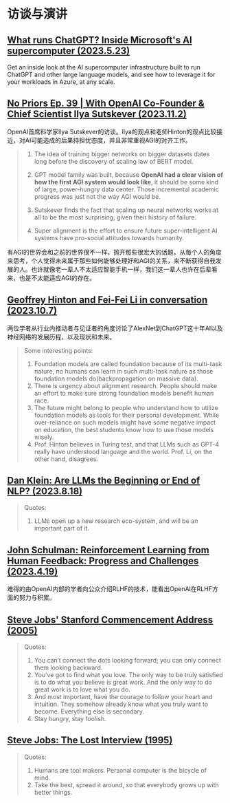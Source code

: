 # 访谈与演讲

## [What runs ChatGPT? Inside Microsoft's AI supercomputer (2023.5.23)](https://www.youtube.com/watch?v=Ft0gTO2K85A)

Get an inside look at the AI supercomputer infrastructure built to run ChatGPT and other large language models, and see how to leverage it for your workloads in Azure, at any scale. 

## [No Priors Ep. 39 | With OpenAI Co-Founder & Chief Scientist Ilya Sutskever (2023.11.2)](https://www.youtube.com/watch?v=Ft0gTO2K85A)

OpenAI首席科学家Ilya Sutskever的访谈。Ilya的观点和老师Hinton的观点比较接近，对AI可能造成的后果持担忧态度，并且非常重视AGI的对齐工作。

> 1. The idea of training bigger networks on bigger datasets dates long before the discovery of scaling law of BERT model.
>
> 2. GPT model family was built, because **OpenAI had a clear vision of how the first AGI system would look like**, it should be some kind of large, power-hungry data center. Those incremental academic progress was just not the way AGI would be.
>
> 3. Sutskever finds the fact that scaling up neural networks works at all to be the most surprising, given their history of failure.
>
> 4. Super alignment is the effort to ensure future super-intelligent AI systems have pro-social attitudes towards humanity.

有AGI的世界会和之前的世界很不一样，抛开那些很宏大的话题，从每个人的角度来思考，个人觉得未来属于那些如何能够处理好和AGI的关系，来不断获得自我发展的人。也许就像老一辈人不太适应智能手机一样，我们这一辈人也许在后辈看来，也是不太能适应AGI的存在。

## [Geoffrey Hinton and Fei-Fei Li in conversation (2023.10.7)](https://www.youtube.com/watch?v=E14IsFbAbpI)

两位学者从行业内推动者与见证者的角度讨论了AlexNet到ChatGPT这十年AI以及神经网络的发展历程，以及现状和未来。

> Some interesting points:
>
> 1. Foundation models are called foundation because of its multi-task nature, no humans can learn in such multi-task nature as those foundation models do(backpropagation on massive data).
> 2. There is urgency about alignment research. People should make an effort to make sure strong foundation models benefit human race.
> 3. The future might belong to people who understand how to utilize foundation models as tools for their personal development. While over-reliance on such models might have some negative impact on education, the best students know how to use those models wisely.
> 4. Prof. Hinton believes in Turing test, and that LLMs such as GPT-4 really have understood language and the world. Prof. Li, on the other hand, disagrees.

## [Dan Klein: Are LLMs the Beginning or End of NLP? (2023.8.18)](https://www.youtube.com/watch?v=KVDKWrsP3es&list=LL&index=12)

> Quotes:
>
> 1. LLMs open up a new research eco-system, and will be an important part of it.

## [John Schulman: Reinforcement Learning from Human Feedback: Progress and Challenges (2023.4.19)](https://www.youtube.com/watch?v=hhiLw5Q_UFg)

难得的由OpenAI内部的学者向公众介绍RLHF的技术，能看出OpenAI在RLHF方面的努力与积累。

## [Steve Jobs' Stanford Commencement Address (2005)](https://www.youtube.com/watch?v=Hd_ptbiPoXM)

> Quotes:
>
> 1. You can’t connect the dots looking forward; you can only connect them looking backward.
> 2. You’ve got to find what you love. The only way to be truly satisfied is to do what you believe is great work. And the only way to do great work is to love what you do.
> 3. And most important, have the courage to follow your heart and intuition. They somehow already know what you truly want to become. Everything else is secondary.
> 4. Stay hungry, stay foolish.

## [Steve Jobs: The Lost Interview (1995)](https://www.youtube.com/watch?v=TlIbRDQvAXE)

> Quotes:
>
> 1. Humans are tool makers. Personal computer is the bicycle of mind.
> 2. Take the best, spread it around, so that everybody grows up with better things.
